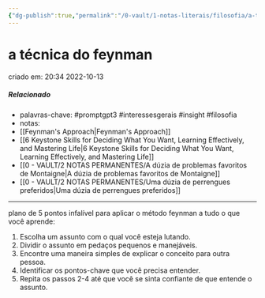 ```yaml
---
{"dg-publish":true,"permalink":"/0-vault/1-notas-literais/filosofia/a-tecnica-do-feynman/","tags":["promptgpt3","interessesgerais","insight","filosofia"],"dgHomeLink":true,"dgShowLocalGraph":true,"dgShowFileTree":true,"dgEnableSearch":true}
---
```


# a técnica do feynman
criado em: 20:34 2022-10-13

##### Relacionado
- palavras-chave: #promptgpt3 #interessesgerais #insight #filosofia  
- notas: 
- [[Feynman's Approach\|Feynman's Approach]]
- [[6 Keystone Skills for Deciding What You Want, Learning Effectively, and Mastering Life\|6 Keystone Skills for Deciding What You Want, Learning Effectively, and Mastering Life]]
- [[0 - VAULT/2 NOTAS PERMANENTES/A dúzia de problemas favoritos de Montaigne\|A dúzia de problemas favoritos de Montaigne]]
- [[0 - VAULT/2 NOTAS PERMANENTES/Uma dúzia de perrengues preferidos\|Uma dúzia de perrengues preferidos]]

---

plano de 5 pontos infalível para aplicar o método feynman a tudo o que você aprende:

1. Escolha um assunto com o qual você esteja lutando.
2. Dividir o assunto em pedaços pequenos e manejáveis.
3. Encontre uma maneira simples de explicar o conceito para outra pessoa.
4. Identificar os pontos-chave que você precisa entender.
5. Repita os passos 2-4 até que você se sinta confiante de que entende o assunto.

